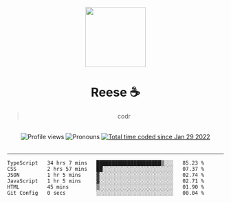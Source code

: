 <div align='center'>
  <img src='https://reese.cafe/assets/reese/reese.jpeg' width='140' height='140' />
  <h1>Reese ☕️</h1>
  <blockquote>codr</blockquote>
  
  <br />
  
  <img alt="Profile views" src="https://komarev.com/ghpvc/?username=ruffpuff1" />
  <img alt='Pronouns' src='https://img.shields.io/endpoint?url=https://pronoundb.org/shields/61181f81be124c42b207bffd' />
  <a href="https://wakatime.com/@72bf611d-9557-4a85-aa1d-46f6a3346744"><img src="https://wakatime.com/badge/user/72bf611d-9557-4a85-aa1d-46f6a3346744.svg" alt="Total time coded since Jan 29 2022" /></a>
</div><br />

<hr />

<!--START_SECTION:waka-->

```text
TypeScript   34 hrs 7 mins   █████████████████████▒░░░   85.23 %
CSS          2 hrs 57 mins   ██░░░░░░░░░░░░░░░░░░░░░░░   07.37 %
JSON         1 hr 5 mins     ▓░░░░░░░░░░░░░░░░░░░░░░░░   02.74 %
JavaScript   1 hr 5 mins     ▓░░░░░░░░░░░░░░░░░░░░░░░░   02.71 %
HTML         45 mins         ▒░░░░░░░░░░░░░░░░░░░░░░░░   01.90 %
Git Config   0 secs          ░░░░░░░░░░░░░░░░░░░░░░░░░   00.04 %
```

<!--END_SECTION:waka-->
